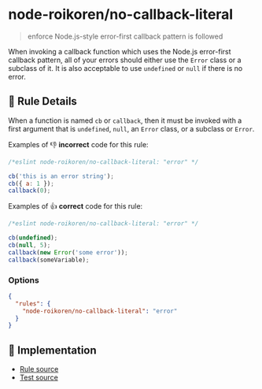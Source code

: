 # node-roikoren/no-callback-literal
> enforce Node.js-style error-first callback pattern is followed

When invoking a callback function which uses the Node.js error-first callback pattern, all of your errors should either use the `Error` class or a subclass of it. It is also acceptable to use `undefined` or `null` if there is no error.

## 📖 Rule Details

When a function is named `cb` or `callback`, then it must be invoked with a first argument that is `undefined`, `null`, an `Error` class, or a subclass or `Error`.

Examples of :-1: **incorrect** code for this rule:

```js
/*eslint node-roikoren/no-callback-literal: "error" */

cb('this is an error string');
cb({ a: 1 });
callback(0);
```

Examples of :+1: **correct** code for this rule:

```js
/*eslint node-roikoren/no-callback-literal: "error" */

cb(undefined);
cb(null, 5);
callback(new Error('some error'));
callback(someVariable);
```

### Options

```json
{
  "rules": {
    "node-roikoren/no-callback-literal": "error"
  }
}
```

## 🔎 Implementation

- [Rule source](https://github.com/roikoren755/eslint-plugin-node/blob/v3.0.3/src/rules/no-callback-literal.ts)
- [Test source](https://github.com/roikoren755/eslint-plugin-node/blob/v3.0.3/tests/src/rules/no-callback-literal.ts)
